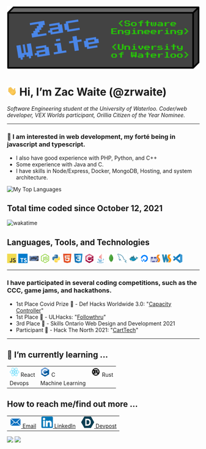 <img src="./header.svg" max-width="100px">

# <img height="25vw" src="./wave.gif"> Hi, I’m Zac Waite (@zrwaite)

*Software Engineering student at the University of Waterloo. Coder/web developer, VEX Worlds participant, Orillia Citizen of the Year Nominee.*
 
---
### 👀 I am interested in web development, my forté being in javascript and typescript.
* I also have good experience with PHP, Python, and C++
* Some experience with Java and C.
* I have skills in Node/Express, Docker, MongoDB, Hosting, and system architecture.

![My Top Languages](https://github-readme-stats.vercel.app/api/top-langs/?username=zrwaite&hide=css,html,makefile&exclude_repo=Spaceship8,github-slideshow,SpaceshipTemplate&layout=compact&langs_count=6&theme=dark)

## Total time coded since October 12, 2021
![wakatime](https://wakatime.com/badge/user/6c7c91d4-47e9-422d-a269-f30643615ab6.svg)


## Languages, Tools, and Technologies
<p align="left">
<img src="https://raw.githubusercontent.com/devicons/devicon/master/icons/javascript/javascript-original.svg" alt="javascript" width="25" height="25" />
<img src="https://raw.githubusercontent.com/devicons/devicon/master/icons/typescript/typescript-original.svg" alt="typescript" width="25" height="25" />
<img src="https://raw.githubusercontent.com/devicons/devicon/master/icons/php/php-original.svg" alt="php" width="25" height="25" />
<img src="https://raw.githubusercontent.com/devicons/devicon/master/icons/nodejs/nodejs-original.svg" alt="nodejs" width="25" height="25" />
<img src="https://raw.githubusercontent.com/devicons/devicon/master/icons/python/python-original.svg" alt="javascript" width="25" height="25" />
<img src="https://raw.githubusercontent.com/devicons/devicon/master/icons/html5/html5-original.svg" alt="html5" width="25" height="25" />
<img src="https://raw.githubusercontent.com/devicons/devicon/master/icons/css3/css3-original.svg" alt="css3" width="25" height="25" />
<img src="https://raw.githubusercontent.com/devicons/devicon/master/icons/cplusplus/cplusplus-original.svg" alt="c++" width="25" height="25" />
<img src="https://raw.githubusercontent.com/devicons/devicon/master/icons/java/java-original.svg" alt="java" width="25" height="25" />
<img src="https://raw.githubusercontent.com/devicons/devicon/master/icons/mongodb/mongodb-original.svg" alt="mongodb" width="25" height="25" />
<img src="https://raw.githubusercontent.com/devicons/devicon/master/icons/mysql/mysql-original.svg" alt="mysql" width="25" height="25" />
<img src="https://raw.githubusercontent.com/devicons/devicon/master/icons/docker/docker-original.svg" alt="docker" width="25" height="25" />
<img src="https://raw.githubusercontent.com/devicons/devicon/master/icons/digitalocean/digitalocean-original.svg" alt="digitalocean" width="25" height="25" />
<img src="https://raw.githubusercontent.com/devicons/devicon/master/icons/phpstorm/phpstorm-original.svg" alt="phpstorm" width="25" height="25" />
<img src="https://raw.githubusercontent.com/devicons/devicon/master/icons/webstorm/webstorm-original.svg" alt="webstorm" width="25" height="25" />
<img src="https://raw.githubusercontent.com/devicons/devicon/master/icons/vscode/vscode-original.svg" alt="vscode" width="25" height="25" />
</p>

---

### I have participated in several coding competitions, such as the CCC, game jams, and hackathons. 
* 1st Place Covid Prize 🥇 - Def Hacks Worldwide 3.0: "[Capacity Controller](https://devpost.com/software/capacity-controller)"
* 1st Place 🥇 - ULHacks: "[Followthru](https://devpost.com/software/followthru-0cr35p)"
* 3rd Place 🥉 - Skills Ontario Web Design and Development 2021
* Participant 🏅 - Hack The North 2021: "[CartTech](https://devpost.com/software/carttech)"

---

## 🌱 I’m currently learning ... 
<table width="100%">
    <tr>
        <td>
            <img src="https://raw.githubusercontent.com/devicons/devicon/master/icons/react/react-original.svg" alt="react" width="25" height="25" /> React
        </td>
        <td>
                <img src="https://raw.githubusercontent.com/devicons/devicon/master/icons/c/c-original.svg" alt="c" width="25" height="25" /> C
        </td>
        <td>
            <img src="https://raw.githubusercontent.com/devicons/devicon/master/icons/rust/rust-plain.svg" alt="rust" width="25" height="25" /> Rust
        </td>
    </tr>
    <tr>
        <td>Devops</td>
        <td>Machine Learning</td>
    </tr>
</table>

##  How to reach me/find out more ...
<table width="100%">
    <tr>
        <td>
            <a href="mailto:129032699zw@gmail.com">
                <img src="mailicon.png" height="30px"> Email
            </a>
        </td>
        <td>
            <a href="https://www.linkedin.com/in/zac-waite/">
                <img src="linkedinicon.png" height="30px"> LinkedIn
            </a>
        </td>
        <td>
            <a href="https://devpost.com/zrwaite">
                <img src="devposticon.png" height="30px"> Devpost
            </a>
        </td>
    </tr>
</table>

<img src="http://zacwaite.xyz:8001/test.png" />

<img src="https://github-readme-stats.vercel.app/api?username=zrwaite&show_icons=true&line_height=27&count_private=true&title_color=ffffff&text_color=c9cacc&icon_color=2bbc8a&bg_color=1d1f21" />
<!--Contact form-->

<!-- Personal Website -->

<!--
<img float="left" width="45%" src="https://github-readme-stats.vercel.app/api/pin/?username=zrwaite&repo=CartTech" alt="CartTech Repo"/>

<img float="left" width="45%" src="https://github-readme-stats.vercel.app/api/pin/?username=zrwaite&repo=DreemTeem" alt="DreemTeem Repo"/>

<img float="left" width="45%" src="https://github-readme-stats.vercel.app/api/pin/?username=zrwaite&repo=12421X" alt="12421X Repo"/>

<img float="left" width="45%" src="https://github-readme-stats.vercel.app/api/pin/?username=zrwaite&repo=SantasPillage" alt="SantasPillage Repo"/>

<img float="left" width="45%" src="https://github-readme-stats.vercel.app/api/pin/?username=zrwaite&repo=DefHacks3" alt="DefHacks3 Repo"/>
-->
